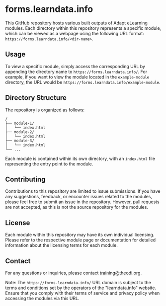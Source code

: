 # forms.learndata.info

This GitHub repository hosts various built outputs of Adapt eLearning modules. Each directory within this repository represents a specific module, which can be viewed as a webpage using the following URL format: `https://forms.learndata.info/<dir-name>`.

## Usage

To view a specific module, simply access the corresponding URL by appending the directory name to `https://forms.learndata.info/`. For example, if you want to view the module located in the `example-module` directory, the URL would be `https://forms.learndata.info/example-module`.

## Directory Structure

The repository is organized as follows:

```
/
├── module-1/
│   └── index.html
├── module-2/
│   └── index.html
├── module-3/
│   └── index.html
└── ...
```

Each module is contained within its own directory, with an `index.html` file representing the entry point to the module.

## Contributing

Contributions to this repository are limited to issue submissions. If you have any suggestions, feedback, or encounter issues related to the modules, please feel free to submit an issue in the repository. However, pull requests are not accepted, as this is not the source repository for the modules.

## License

Each module within this repository may have its own individual licensing. Please refer to the respective module page or documentation for detailed information about the licensing terms for each module.

## Contact

For any questions or inquiries, please contact training@theodi.org.

Note: The `https://forms.learndata.info/` URL domain is subject to the terms and conditions set by the operators of the "learndata.info" website. Ensure that you comply with their terms of service and privacy policy when accessing the modules via this URL.
